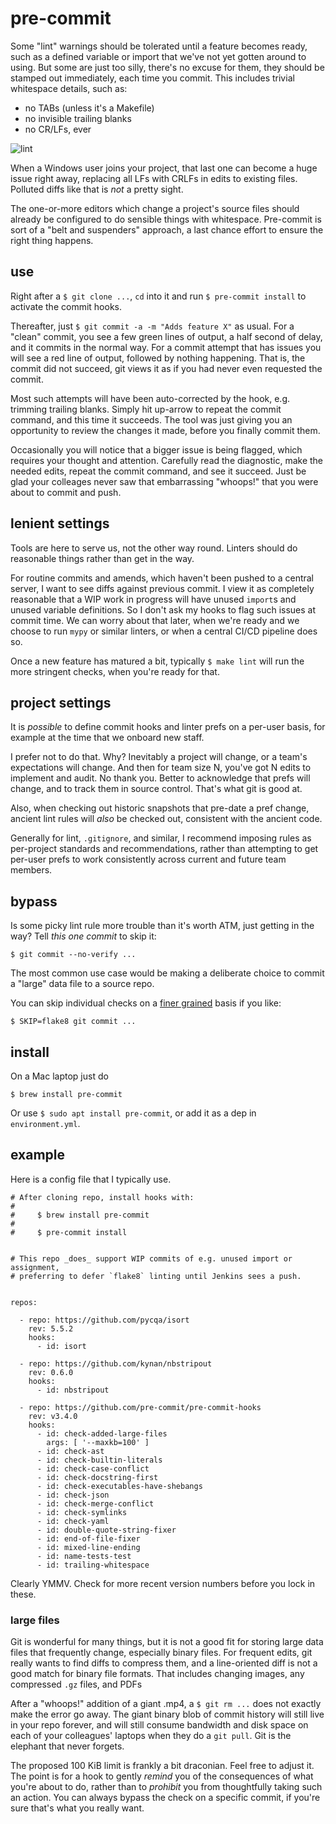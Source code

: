 
# pre-commit

Some "lint" warnings should be tolerated until a feature becomes ready,
such as a defined variable or import that we've not yet gotten around to using.
But some are just too silly, there's no excuse for them,
they should be stamped out immediately, each time you commit.
This includes trivial whitespace details, such as:

- no TABs (unless it's a Makefile)
- no invisible trailing blanks
- no CR/LFs, ever

![lint](https://web.archive.org/web/20211216195906if_/https://images2.minutemediacdn.com/image/upload/c_crop,h_1193,w_2121,x_0,y_47/f_auto,q_auto,w_1100/v1554931573/shape/mentalfloss/533979-istock-472032305.jpg)

When a Windows user joins your project,
that last one can become a huge issue right away,
replacing all LFs with CRLFs in edits to existing files.
Polluted diffs like that is _not_ a pretty sight.

The one-or-more editors which change a project's
source files should already be configured to do
sensible things with whitespace.
Pre-commit is sort of a "belt and suspenders"
approach, a last chance effort to ensure
the right thing happens.

## use

Right after a `$ git clone ...`,
`cd` into it and run `$ pre-commit install`
to activate the commit hooks.

Thereafter, just `$ git commit -a -m "Adds feature X"` as usual.
For a "clean" commit, you see a few green lines of output,
a half second of delay, and it commits in the normal way.
For a commit attempt that has issues
you will see a red line of output, followed by nothing happening.
That is, the commit did not succeed, git views it as if
you had never even requested the commit.

Most such attempts will have been auto-corrected by the hook,
e.g. trimming trailing blanks.
Simply hit up-arrow to repeat the commit command,
and this time it succeeds.
The tool was just giving you an opportunity to review
the changes it made, before you finally commit them.

Occasionally you will notice that a bigger issue is being flagged,
which requires your thought and attention.
Carefully read the diagnostic, make the needed edits,
repeat the commit command, and see it succeed.
Just be glad your colleages never saw that embarrassing "whoops!"
that you were about to commit and push.

## lenient settings

Tools are here to serve us, not the other way round.
Linters should do reasonable things rather than get in the way.

For routine commits and amends, which haven't been pushed to
a central server, I want to see diffs against previous commit.
I view it as completely reasonable that a WIP work in progress
will have unused `import`s and unused variable definitions.
So I don't ask my hooks to flag such issues at commit time.
We can worry about that later, when we're ready
and we choose to run `mypy` or similar linters,
or when a central CI/CD pipeline does so.

Once a new feature has matured a bit,
typically `$ make lint` will run the more stringent checks,
when you're ready for that.

## project settings

It is _possible_ to define commit hooks and linter prefs on a
per-user basis, for example at the time that we onboard new staff.

I prefer not to do that. Why?
Inevitably a project will change, or a team's expectations will change.
And then for team size N, you've got N edits to implement and audit.
No thank you. Better to acknowledge that prefs will change,
and to track them in source control. That's what git is good at.

Also, when checking out historic snapshots that pre-date a pref change,
ancient lint rules will _also_ be checked out, consistent with the ancient code.

Generally for lint, `.gitignore`, and similar, I recommend
imposing rules as per-project standards and recommendations,
rather than attempting to get per-user prefs to work consistently
across current and future team members.

## bypass

Is some picky lint rule more trouble than it's worth ATM,
just getting in the way?
Tell _this one commit_ to skip it:

    $ git commit --no-verify ...

The most common use case would be making a deliberate choice
to commit a "large" data file to a source repo.

You can skip individual checks on a
[finer grained](https://pre-commit.com/#temporarily-disabling-hooks)
basis if you like:

    $ SKIP=flake8 git commit ...

## install

On a Mac laptop just do

    $ brew install pre-commit

Or use `$ sudo apt install pre-commit`,
or add it as a dep in `environment.yml`.

## example

Here is a config file that I typically use.
```
# After cloning repo, install hooks with:
#
#     $ brew install pre-commit
#
#     $ pre-commit install


# This repo _does_ support WIP commits of e.g. unused import or assignment,
# preferring to defer `flake8` linting until Jenkins sees a push.


repos:

  - repo: https://github.com/pycqa/isort
    rev: 5.5.2
    hooks:
      - id: isort

  - repo: https://github.com/kynan/nbstripout
    rev: 0.6.0
    hooks:
      - id: nbstripout

  - repo: https://github.com/pre-commit/pre-commit-hooks
    rev: v3.4.0
    hooks:
      - id: check-added-large-files
        args: [ '--maxkb=100' ]
      - id: check-ast
      - id: check-builtin-literals
      - id: check-case-conflict
      - id: check-docstring-first
      - id: check-executables-have-shebangs
      - id: check-json
      - id: check-merge-conflict
      - id: check-symlinks
      - id: check-yaml
      - id: double-quote-string-fixer
      - id: end-of-file-fixer
      - id: mixed-line-ending
      - id: name-tests-test
      - id: trailing-whitespace

```
Clearly YMMV. Check for more recent version numbers before you lock in these.

### large files

Git is wonderful for many things,
but it is not a good fit for storing large data files
that frequently change, especially binary files.
For frequent edits, git really wants to find diffs to compress them,
and a line-oriented diff is not a good match for binary file formats.
That includes changing images, any compressed `.gz` files, and PDFs

After a "whoops!" addition of a giant .mp4, a `$ git rm ...`
does not exactly make the error go away. The giant binary blob
of commit history will still live in your repo forever,
and will still consume bandwidth and disk space on each of
your colleagues' laptops when they do a `git pull`.
Git is the elephant that never forgets.

The proposed 100 KiB limit is frankly a bit draconian.
Feel free to adjust it.
The point is for a hook to gently _remind_ you of the
consequences of what you're about to do,
rather than to _prohibit_ you from thoughtfully taking such an action.
You can always bypass the check on a specific commit,
if you're sure that's what you really want.
